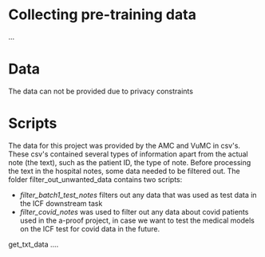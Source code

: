 # Collecting pre-training data
...

# Data
The data can not be provided due to privacy constraints

# Scripts
The data for this project was provided by the AMC and VuMC in csv's. These csv's contained several types of information apart from the actual note (the text), such as the patient ID, the type of note.
Before processing the text in the hospital notes, some data needed to be filtered out.
The folder filter_out_unwanted_data contains two scripts:
  - _filter_batch1_test_notes_ filters out any data that was used as test data in the ICF downstream task
  - _filter_covid_notes_ was used to filter out any data about covid patients used in the a-proof project, in case we want to test the medical models on the ICF test for covid data in the future.
 
get_txt_data ....
